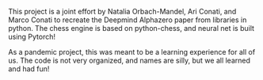 This project is a joint effort by Natalia Orbach-Mandel, Ari Conati, and Marco Conati to recreate the Deepmind Alphazero paper from libraries in python. The chess engine is based on python-chess, and neural net is built using Pytorch!

As a pandemic project, this was meant to be a learning experience for all of us. The code is not very organized, and names are silly, but we all learned and had fun!
